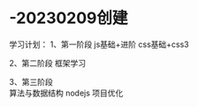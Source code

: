 # -20230209创建

学习计划：
1、第一阶段
  js基础+进阶
  css基础+css3
  
2、第二阶段
  框架学习

3、第三阶段  
  算法与数据结构
  nodejs
  项目优化






